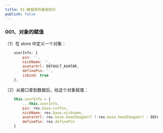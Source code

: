 ```yaml
---
title: 01-数据库的基础知识
publish: false
---
```


<ArticleTopAd></ArticleTopAd>





### 001、对象的赋值

（1）在 store 中定义一个对象：

```javascript
    userInfo: {
        pin: '',
        nickName: '',
        avatarUrl: DEFAULT_AVATAR,
        definePin: '',
        isbind: true
    },
```

（2）从接口拿到数据后，给这个对象赋值：

```javascript
    this.userInfo = {
        ...this.userInfo,
        pin: res.base.curPin,
        nickName: res.base.nickname,
        avatarUrl: res.base.headImageUrl ? res.base.headImageUrl : DEFAULT_AVATAR,
        definePin: res.definePin
    }
```